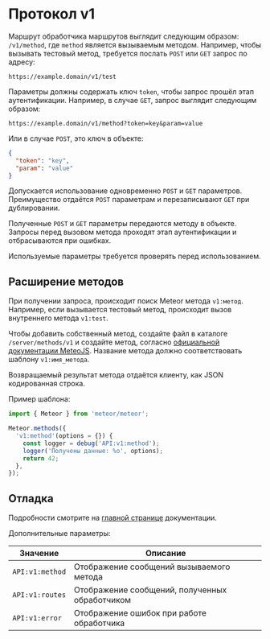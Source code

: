 # Протокол v1

Маршрут обработчика маршрутов выглядит следующим образом: `/v1/method`, где `method` является вызываемым методом.
Например, чтобы вызывать тестовый метод, требуется послать `POST` или `GET` запрос по адресу:

```url
https://example.domain/v1/test
```

Параметры должны содержать ключ `token`, чтобы запрос прошёл этап аутентификации.
Например, в случае `GET`, запрос выглядит следующим образом:

```url
https://example.domain/v1/method?token=key&param=value
```

Или в случае `POST`, это ключ в объекте:

```json
{
  "token": "key",
  "param": "value"
}
```

Допускается использование одновременно `POST` и `GET` параметров.
Преимущество отдаётся `POST` параметрам и перезаписывают `GET` при дублировании.

Полученные `POST` и `GET` параметры передаются методу в объекте.
Запросы перед вызовом метода проходят этап аутентификации и отбрасываются при ошибках.

Используемые параметры требуется проверять перед использованием.

## Расширение методов

При получении запроса, происходит поиск Meteor метода `v1:метод`.
Например, если вызывается тестовый метод, происходит вызов внутреннего метода `v1:test`.

Чтобы добавить собственный метод, создайте файл в каталоге `/server/methods/v1` и создайте метод, согласно
[официальной документации MeteoJS](https://guide.meteor.com/methods.html).
Название метода должно соответствовать шаблону `v1:имя_метода`.

Возвращаемый результат метода отдаётся клиенту, как JSON кодированная строка.

Пример шаблона:

```javascript
import { Meteor } from 'meteor/meteor';

Meteor.methods({
  'v1:method'(options = {}) {
    const logger = debug('API:v1:method');
    logger('Получены данные: %o', options);
    return 42;
  },
});
```

## Отладка

Подробности смотрите на
[главной странице](/README.md#%D0%9E%D1%82%D0%BB%D0%B0%D0%B4%D0%BA%D0%B0)
документации.

Дополнительные параметры:

| Значение        | Описание                                        |
| --------------- | ----------------------------------------------- |
| `API:v1:method` | Отображение сообщений вызываемого метода        |
| `API:v1:routes` | Отображение сообщений, полученных обработчиком  |
| `API:v1:error`  | Отображение ошибок при работе обработчика       |
